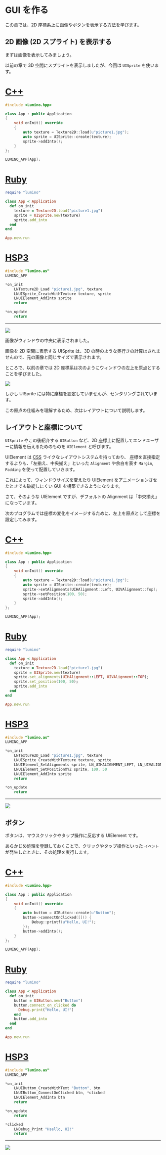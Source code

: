 GUI を作る
==========

この章では、2D 座標系上に画像やボタンを表示する方法を学びます。

2D 画像 (2D スプライト) を表示する
----------

まずは画像を表示してみましょう。

以前の章で 3D 空間にスプライトを表示しましたが、今回は `UISprite` を使います。

<!-- -------------------------------------------------------------------------------- -->
# [C++](#tab/lang-cpp)
```cpp
#include <Lumino.hpp>

class App : public Application
{
    void onInit() override
    {
        auto texture = Texture2D::load(u"picture1.jpg");
        auto sprite = UISprite::create(texture);
        sprite->addInto();
    }
};

LUMINO_APP(App);
```
# [Ruby](#tab/lang-ruby)
```ruby
require "lumino"

class App < Application
  def on_init
    texture = Texture2D.load("picture1.jpg")
    sprite = UISprite.new(texture)
    sprite.add_into
  end
end

App.new.run
```
# [HSP3](#tab/lang-hsp3)
```c
#include "lumino.as"
LUMINO_APP

*on_init
    LNTexture2D_Load "picture1.jpg", texture
    LNUISprite_CreateWithTexture texture, sprite
    LNUIElement_AddInto sprite
    return

*on_update
    return
```
---
<!-- -------------------------------------------------------------------------------- -->

![](img/gui-1.png)

画像がウィンドウの中央に表示されました。

画像を 2D 空間に表示する UISprite は、3D の時のような奥行きの計算はされませんので、元の画像と同じサイズで表示されます。

ところで、以前の章では 2D 座標系は次のようにウィンドウの左上を原点とすることを学びました。

![](img/2-coordinate-1.png)

しかし UISprite には特に座標を設定していませんが、センタリングされています。

この原点の仕組みを理解するため、次はレイアウトについて説明します。



レイアウトと座標について
----------

`UISprite` やこの後紹介する `UIButton` など、2D 座標上に配置してエンドユーザーに情報を伝えるためのものを `UIElement` と呼びます。

UIElement は [CSS](https://ja.wikipedia.org/wiki/Cascading_Style_Sheets) ライクなレイアウトシステムを持っており、
座標を直接指定するよりも、「左揃え、中央揃え」といった `Alignment` や余白を表す `Margin`, `Padding` を使って配置していきます。

これによって、ウィンドウサイズを変えたり UIElement をアニメーションさせたときでも破綻しにくい GUI を構築できるようになります。

さて、そのような UIElement ですが、デフォルトの Alignment は「中央揃え」になっています。

次のプログラムでは座標の変化をイメージするために、左上を原点として座標を設定してみます。

<!-- -------------------------------------------------------------------------------- -->
# [C++](#tab/lang-cpp)
```cpp
#include <Lumino.hpp>

class App : public Application
{
    void onInit() override
    {
        auto texture = Texture2D::load(u"picture1.jpg");
        auto sprite = UISprite::create(texture);
        sprite->setAlignments(UIHAlignment::Left, UIVAlignment::Top);
        sprite->setPosition(100, 50);
        sprite->addInto();
    }
};

LUMINO_APP(App);
```
# [Ruby](#tab/lang-ruby)
```ruby
require "lumino"

class App < Application
  def on_init
    texture = Texture2D.load("picture1.jpg")
    sprite = UISprite.new(texture)
    sprite.set_alignments(UIHAlignment::LEFT, UIVAlignment::TOP);
    sprite.set_position(100, 50);
    sprite.add_into
  end
end

App.new.run
```
# [HSP3](#tab/lang-hsp3)
```c
#include "lumino.as"
LUMINO_APP

*on_init
    LNTexture2D_Load "picture1.jpg", texture
    LNUISprite_CreateWithTexture texture, sprite
    LNUIElement_SetAlignments sprite, LN_UIHALIGNMENT_LEFT, LN_UIVALIGNMENT_TOP
    LNUIElement_SetPositionXYZ sprite, 100, 50
    LNUIElement_AddInto sprite
    return

*on_update
    return
```
---
<!-- -------------------------------------------------------------------------------- -->

![](img/gui-3.png)


ボタン
----------

ボタンは、マウスクリックやタップ操作に反応する UIElement です。

あらかじめ処理を登録しておくことで、クリックやタップ操作といった `イベント` が発生したときに、その処理を実行します。

<!-- -------------------------------------------------------------------------------- -->
# [C++](#tab/lang-cpp)
```cpp
#include <Lumino.hpp>

class App : public Application
{
    void onInit() override
    {
        auto button = UIButton::create(u"Button");
        button->connectOnClicked([]() {
            Debug::printf(u"Hello, UI!");
        });
        button->addInto();
    }
};

LUMINO_APP(App);
```
# [Ruby](#tab/lang-ruby)
```ruby
require "lumino"

class App < Application
  def on_init
    button = UIButton.new("Button")
    button.connect_on_clicked do
      Debug.print("Hello, UI!")
    end
    button.add_into
  end
end

App.new.run
```
# [HSP3](#tab/lang-hsp3)
```c
#include "lumino.as"
LUMINO_APP

*on_init
    LNUIButton_CreateWithText "Button", btn
    LNUIButton_ConnectOnClicked btn, *clicked
    LNUIElement_AddInto btn
    return

*on_update
    return

*clicked
    LNDebug_Print "Hsello, UI!"
    return
```
---
<!-- -------------------------------------------------------------------------------- -->

![](img/gui-4.gif)

